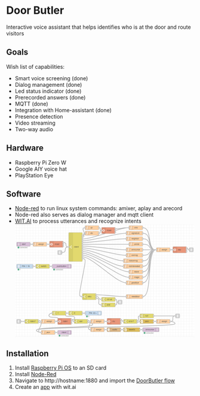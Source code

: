 # Door Butler
Interactive voice assistant that helps identifies who is at the door and route visitors<br/>
## Goals
Wish list of capabilities:
* Smart voice screening (done)<br/>
* Dialog management (done)<br/>
* Led status indicator (done)<br/>
* Prerecorded answers (done)<br/>
* MQTT (done)<br/>
* Integration with Home-assistant (done)<br/>
* Presence detection<br/>
* Video streaming<br/>
* Two-way audio<br/>
## Hardware
* Raspberry Pi Zero W<br/>
* Google AIY voice hat<br/>
* PlayStation Eye <br/>
## Software
* [Node-red](https://nodered.org/) to run linux system commands: amixer, aplay and arecord
* Node-red also serves as dialog manager and mqtt client
* [WIT.AI](https://wit.ai/) to process utterances and recognize intents
![Flow](node-red/butler-flow.png)
## Installation
1. Install [Raspberry Pi OS](https://www.raspberrypi.org/downloads/) to an SD card
2. Install [Node-Red](https://nodered.org/docs/getting-started/raspberrypi)
3. Navigate to http://hostname:1880 and import the [DoorButler flow](https://github.com/RABCbot/door-butler/blob/master/node-red/butler-flow.json)
4. Create an [app](https://wit.ai/docs/quickstart) with wit.ai

